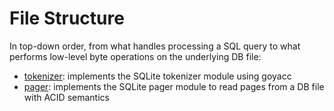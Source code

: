 # File Structure

In top-down order, from what handles processing a SQL query to what performs low-level byte operations on the underlying DB file:

- [tokenizer](./tokenizer): implements the SQLite tokenizer module using goyacc
- [pager](./pager): implements the SQLite pager module to read pages from a DB file with ACID semantics

